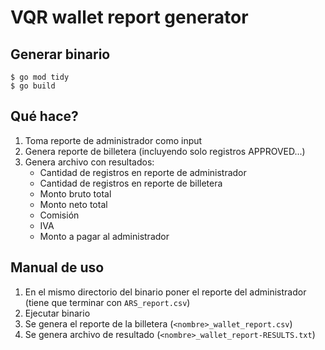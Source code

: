 # VQR wallet report generator
## Generar binario
```
$ go mod tidy
$ go build
```

## Qué hace?
1. Toma reporte de administrador como input
2. Genera reporte de billetera (incluyendo solo registros APPROVED...)
3. Genera archivo con resultados:
    - Cantidad de registros en reporte de administrador
    - Cantidad de registros en reporte de billetera
    - Monto bruto total
    - Monto neto total
    - Comisión
    - IVA
    - Monto a pagar al administrador

## Manual de uso
1. En el mismo directorio del binario poner el reporte del administrador (tiene que terminar con `ARS_report.csv`)
2. Ejecutar binario
3. Se genera el reporte de la billetera (`<nombre>_wallet_report.csv`)
4. Se genera archivo de resultado (`<nombre>_wallet_report-RESULTS.txt`)
